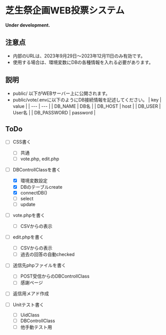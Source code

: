 # 芝生祭企画WEB投票システム

**Under development.**

## 注意点

- 内部のURLは、2023年9月29日〜2023年12月11日のみ有効です。
- 使用する場合は、環境変数にDBの各種情報を入れる必要があります。

## 説明

- public/ 以下がWEBサーバー上に公開されます。
- public/vote/.envに以下のようにDB接続情報を記述してください。
| key         | value    |
| ---         | ---      |
| DB_NAME     | DB名     |
| DB_HOST     | host     |
| DB_USER     | User名   |
| DB_PASSWORD | password |

## ToDo
- [ ] CSS書く
    - [ ] 共通
    - [ ] vote.php, edit.php

- [ ] DBControllClassを書く
    - [x] 環境変数設定
    - [x] DBのテーブルcreate
    - [x] connectDB()
    - [ ] select
    - [ ] update

- [ ] vote.phpを書く
    - [ ] CSVからの表示

- [ ] edit.phpを書く
    - [ ] CSVからの表示
    - [ ] 過去の回答の自動checked

- [ ] 送信先phpファイルを書く
    - [ ] POST受信からのDBControllClass
    - [ ] 感謝ページ

- [ ] 返信用メアド作成

- [ ] Unitテスト書く
    - [ ] UidClass
    - [ ] DBControllClass
    - [ ] 他手動テスト用
